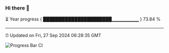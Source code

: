 ### Hi there 👋

⏳ Year progress { ██████████████████████▁▁▁▁▁▁▁▁ } 73.84 %

---

⏰ Updated on Fri, 27 Sep 2024 06:28:35 GMT

![Progress Bar CI](https://github.com/liununu/liununu/workflows/Progress%20Bar%20CI/badge.svg)
